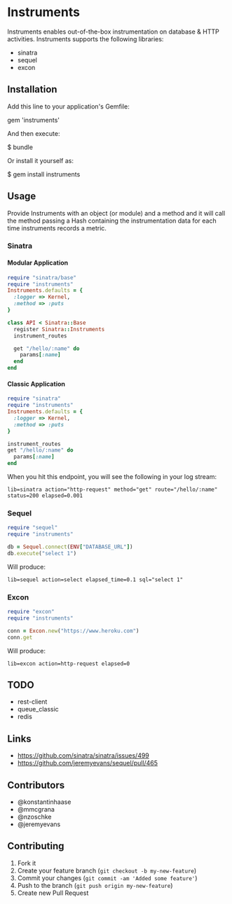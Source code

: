 # Instruments

Instruments enables out-of-the-box instrumentation on database & HTTP
activities. Instruments supports the following libraries:

* sinatra
* sequel
* excon

## Installation

Add this line to your application's Gemfile:

gem 'instruments'

And then execute:

$ bundle

Or install it yourself as:

$ gem install instruments

## Usage

Provide Instruments with an object (or module) and a method
and it will call the method passing a Hash containing the
instrumentation data for each time instruments records a metric.

### Sinatra

#### Modular Application

```ruby
require "sinatra/base"
require "instruments"
Instruments.defaults = {
  :logger => Kernel,
  :method => :puts
}

class API < Sinatra::Base
  register Sinatra::Instruments
  instrument_routes

  get "/hello/:name" do
    params[:name]
  end
end
```

#### Classic Application

```ruby
require "sinatra"
require "instruments"
Instruments.defaults = {
  :logger => Kernel,
  :method => :puts
}

instrument_routes
get "/hello/:name" do
  params[:name]
end
```

When you hit this endpoint, you will see the following
in your log stream:

```
lib=sinatra action="http-request" method="get" route="/hello/:name" status=200 elapsed=0.001
```

### Sequel

```ruby
require "sequel"
require "instruments"

db = Sequel.connect(ENV["DATABASE_URL"])
db.execute("select 1")
```

Will produce:

```
lib=sequel action=select elapsed_time=0.1 sql="select 1"
```

### Excon

```ruby
require "excon"
require "instruments"

conn = Excon.new("https://www.heroku.com")
conn.get
```

Will produce:

```
lib=excon action=http-request elapsed=0
```

## TODO

* rest-client
* queue_classic
* redis

## Links

* https://github.com/sinatra/sinatra/issues/499
* https://github.com/jeremyevans/sequel/pull/465

## Contributors

* @konstantinhaase
* @mmcgrana
* @nzoschke
* @jeremyevans

## Contributing

1. Fork it
2. Create your feature branch (`git checkout -b my-new-feature`)
3. Commit your changes (`git commit -am 'Added some feature'`)
4. Push to the branch (`git push origin my-new-feature`)
5. Create new Pull Request
